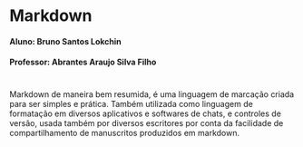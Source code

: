 # Markdown
#### Aluno: Bruno Santos Lokchin
#### Professor: Abrantes Araujo Silva Filho

#

Markdown de maneira bem resumida, é uma linguagem de marcação criada para ser simples e prática. Também utilizada como linguagem de formatação em diversos aplicativos e
softwares de chats, e controles de versão, usada também por diversos escritores por conta da facilidade de compartilhamento de manuscritos produzidos em markdown.
